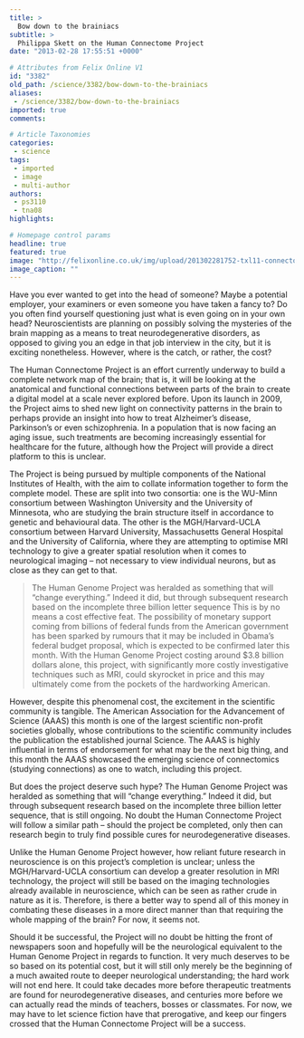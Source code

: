 ```yaml
---
title: >
  Bow down to the brainiacs
subtitle: >
  Philippa Skett on the Human Connectome Project
date: "2013-02-28 17:55:51 +0000"

# Attributes from Felix Online V1
id: "3382"
old_path: /science/3382/bow-down-to-the-brainiacs
aliases:
 - /science/3382/bow-down-to-the-brainiacs
imported: true
comments:

# Article Taxonomies
categories:
 - science
tags:
 - imported
 - image
 - multi-author
authors:
 - ps3110
 - tna08
highlights:

# Homepage control params
headline: true
featured: true
image: "http://felixonline.co.uk/img/upload/201302281752-txl11-connectome2.jpg"
image_caption: ""
---
```


Have you ever wanted to get into the head of someone? Maybe a potential employer, your examiners or even someone you have taken a fancy to? Do you often find yourself questioning just what is even going on in your own head? Neuroscientists are planning on possibly solving the mysteries of the brain mapping as a means to treat neurodegenerative disorders, as opposed to giving you an edge in that job interview in the city, but it is exciting nonetheless. However, where is the catch, or rather, the cost?

The Human Connectome Project is an effort currently underway to build a complete network map of the brain; that is, it will be looking at the anatomical and functional connections between parts of the brain to create a digital model at a scale never explored before. Upon its launch in 2009, the Project aims to shed new light on connectivity patterns in the brain to perhaps provide an insight into how to treat Alzheimer’s disease, Parkinson’s or even schizophrenia. In a population that is now facing an aging issue, such treatments are becoming increasingly essential for healthcare for the future, although how the Project will provide a direct platform to this is unclear.

The Project is being pursued by multiple components of the National Institutes of Health, with the aim to collate information together to form the complete model. These are split into two consortia: one is the WU-Minn consortium between Washington University and the University of Minnesota, who are studying the brain structure itself in accordance to genetic and behavioural data. The other is the MGH/Harvard-UCLA consortium between Harvard University, Massachusetts General Hospital and the University of California, where they are attempting to optimise MRI technology to give a greater spatial resolution when it comes to neurological imaging – not necessary to view individual neurons, but as close as they can get to that.
> The Human Genome Project was heralded as something that will “change everything.” Indeed it did, but through subsequent research based on the incomplete three billion letter sequence
This is by no means a cost effective feat. The possibility of monetary support coming from billions of federal funds from the American government has been sparked by rumours that it may be included in Obama’s federal budget proposal, which is expected to be confirmed later this month. With the Human Genome Project costing around $3.8 billion dollars alone, this project, with significantly more costly investigative techniques such as MRI, could skyrocket in price and this may ultimately come from the pockets of the hardworking American.

However, despite this phenomenal cost, the excitement in the scientific community is tangible. The American Association for the Advancement of Science (AAAS) this month is one of the largest scientific non-profit societies globally, whose contributions to the scientific community includes the publication the established journal Science. The AAAS is highly influential in terms of endorsement for what may be the next big thing, and this month the AAAS showcased the emerging science of connectomics (studying connections) as one to watch, including this project.

But does the project deserve such hype? The Human Genome Project was heralded as something that will “change everything.” Indeed it did, but through subsequent research based on the incomplete three billion letter sequence, that is still ongoing. No doubt the Human Connectome Project will follow a similar path – should the project be completed, only then can research begin to truly find possible cures for neurodegenerative diseases.

Unlike the Human Genome Project however, how reliant future research in neuroscience is on this project’s completion is unclear; unless the MGH/Harvard-UCLA consortium can develop a greater resolution in MRI technology, the project will still be based on the imaging technologies already available in neuroscience, which can be seen as rather crude in nature as it is. Therefore, is there a better way to spend all of this money in combating these diseases in a more direct manner than that requiring the whole mapping of the brain? For now, it seems not.

Should it be successful, the Project will no doubt be hitting the front of newspapers soon and hopefully will be the neurological equivalent to the Human Genome Project in regards to function. It very much deserves to be so based on its potential cost, but it will still only merely be the beginning of a much awaited route to deeper neurological understanding; the hard work will not end here. It could take decades more before therapeutic treatments are found for neurodegenerative diseases, and centuries more before we can actually read the minds of teachers, bosses or classmates. For now, we may have to let science fiction have that prerogative, and keep our fingers crossed that the Human Connectome Project will be a success.
